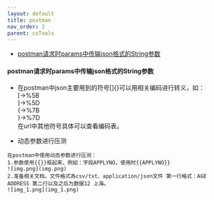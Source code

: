 ```yaml
---
layout: default
title: postman
nav_order: 2
parent: csTools
---
```


- [postman请求时params中传输json格式的String参数](https://blog.csdn.net/weixin_51191538/article/details/127332119)
#### postman请求时params中传输json格式的String参数
- 在postman中json主要用到的符号[]{}可以用相关编码进行转义，如：    
  [->%5B    
  ]->%5D    
  {->%7B    
  }->%7D    
  在url中其他符号具体可以查看编码表。
  
- 动态参数进行压测
````    
在postman中使用动态参数进行压测：
1.参数使用{{}}框起来，例如：字段APPLYNO，使用时{{APPLYNO}}
![img.png](img.png)
2.准备相关文档，文件格式為csv/txt、application/json文件 第一行格式：AGE ADDRESS 第二行以及之后为数据12 上海。
![img_1.png](img_1.png)
````